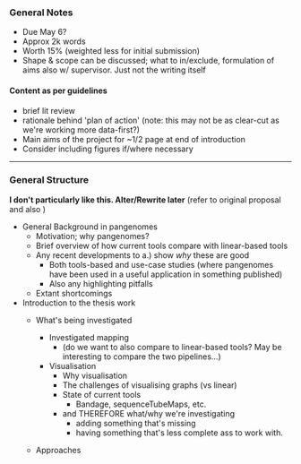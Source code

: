 
### General Notes
- Due May 6?
- Approx 2k words
- Worth 15% (weighted less for initial submission)
- Shape & scope can be discussed; what to in/exclude, formulation of aims also w/ supervisor. Just not the writing itself

#### Content as per guidelines
- brief lit review
- rationale behind 'plan of action' (note: this may not be as clear-cut as we're working more data-first?)
- Main aims of the project for ~1/2 page at end of introduction
- Consider including figures if/where necessary

---

### General Structure

**I don't particularly like this. Alter/Rewrite later**
(refer to original proposal and also )

- General Background in pangenomes
	- Motivation; why pangenomes?
	- Brief overview of how current tools compare with linear-based tools
	- Any recent developments to a.) show *why* these are good
		- Both tools-based and use-case studies (where pangenomes have been used in a useful application in something published)
		- Also any highlighting pitfalls
	- Extant shortcomings
- Introduction to the thesis work
	- What's being investigated
		- Investigated mapping 
			- (do we want to also compare to linear-based tools? May be interesting to compare the two pipelines...)
		- Visualisation
			- Why visualisation
			- The challenges of visualising graphs (vs linear)
			- State of current tools
				- Bandage, sequenceTubeMaps, etc.
			- and THEREFORE what/why we're investigating
				- adding something that's missing
				- having something that's less complete ass to work with.
				
	- Approaches